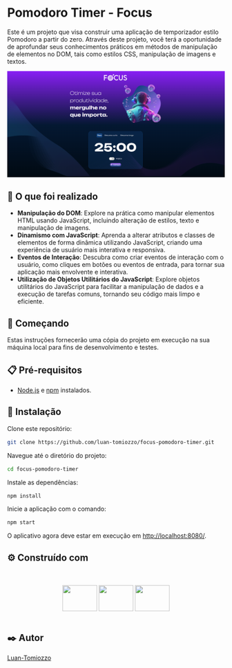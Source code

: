 # Pomodoro Timer - Focus

Este é um projeto que visa construir uma aplicação de temporizador estilo Pomodoro a partir do zero. Através deste projeto, você terá a oportunidade de aprofundar seus conhecimentos práticos em métodos de manipulação de elementos no DOM, tais como estilos CSS, manipulação de imagens e textos.

![image](foco.png)

## 📜 O que foi realizado

- **Manipulação do DOM**: Explore na prática como manipular elementos HTML usando JavaScript, incluindo alteração de estilos, texto e manipulação de imagens.
- **Dinamismo com JavaScript**: Aprenda a alterar atributos e classes de elementos de forma dinâmica utilizando JavaScript, criando uma experiência de usuário mais interativa e responsiva.
- **Eventos de Interação**: Descubra como criar eventos de interação com o usuário, como cliques em botões ou eventos de entrada, para tornar sua aplicação mais envolvente e interativa.
- **Utilização de Objetos Utilitários do JavaScript**: Explore objetos utilitários do JavaScript para facilitar a manipulação de dados e a execução de tarefas comuns, tornando seu código mais limpo e eficiente.

## 🚀 Começando

Estas instruções fornecerão uma cópia do projeto em execução na sua máquina local para fins de desenvolvimento e testes.

## 📋 Pré-requisitos

- [Node.js](https://nodejs.org/) e [npm](https://www.npmjs.com/) instalados.

## 🔧 Instalação

Clone este repositório:
```bash
git clone https://github.com/luan-tomiozzo/focus-pomodoro-timer.git
```

Navegue até o diretório do projeto:


```bash
cd focus-pomodoro-timer
```

Instale as dependências:
```bash
npm install
```

Inicie a aplicação com o comando:
```bash
npm start
```


O aplicativo agora deve estar em execução em [http://localhost:8080/](http://localhost:8080/).

## ⚙️ Construído com

<div align="center"><br>
<br>   
  <img align="center" height="60" width="80" src="https://cdn.jsdelivr.net/gh/devicons/devicon/icons/css3/css3-original.svg">
  <img align="center" height="60" width="80" src="https://cdn.jsdelivr.net/gh/devicons/devicon/icons/html5/html5-original.svg">
  <img align="center" height="60" width="80" src="https://cdn.jsdelivr.net/npm/simple-icons@3.13.0/icons/javascript.svg">         
  <br>
  <br>
</div>


## ✒️ Autor

[Luan-Tomiozzo](https://github.com/Luan-Tomiozzo)